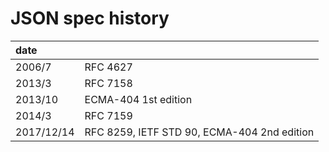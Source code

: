 # JSON spec history

| date       |                                             |
| :--------- | :------------------------------------------ |
| 2006/7     | RFC 4627                                    |
| 2013/3     | RFC 7158                                    |
| 2013/10    | ECMA-404 1st edition                        |
| 2014/3     | RFC 7159                                    |
| 2017/12/14 | RFC 8259, IETF STD 90, ECMA-404 2nd edition |
